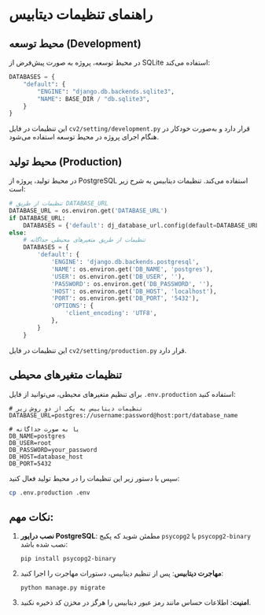 # راهنمای تنظیمات دیتابیس

## محیط توسعه (Development)

در محیط توسعه، پروژه به صورت پیش‌فرض از SQLite استفاده می‌کند:

```python
DATABASES = {
    "default": {
        "ENGINE": "django.db.backends.sqlite3",
        "NAME": BASE_DIR / "db.sqlite3",
    }
}
```

این تنظیمات در فایل `cv2/setting/development.py` قرار دارد و به‌صورت خودکار در هنگام اجرای 
پروژه در محیط توسعه استفاده می‌شود.

## محیط تولید (Production)

در محیط تولید، پروژه از PostgreSQL استفاده می‌کند. تنظیمات دیتابیس به شرح زیر است:

```python
# تنظیمات از طریق DATABASE_URL
DATABASE_URL = os.environ.get('DATABASE_URL')
if DATABASE_URL:
    DATABASES = {'default': dj_database_url.config(default=DATABASE_URL)}
else:
    # تنظیمات از طریق متغیرهای محیطی جداگانه
    DATABASES = {
        'default': {
            'ENGINE': 'django.db.backends.postgresql',
            'NAME': os.environ.get('DB_NAME', 'postgres'),
            'USER': os.environ.get('DB_USER', ''),
            'PASSWORD': os.environ.get('DB_PASSWORD', ''),
            'HOST': os.environ.get('DB_HOST', 'localhost'),
            'PORT': os.environ.get('DB_PORT', '5432'),
            'OPTIONS': {
                'client_encoding': 'UTF8',
            },
        }
    }
```

این تنظیمات در فایل `cv2/setting/production.py` قرار دارد.

## تنظیمات متغیرهای محیطی

برای تنظیم متغیرهای محیطی، می‌توانید از فایل `.env.production` استفاده کنید:

```
# تنظیمات دیتابیس به یکی از دو روش زیر
DATABASE_URL=postgres://username:password@host:port/database_name

# یا به صورت جداگانه
DB_NAME=postgres
DB_USER=root
DB_PASSWORD=your_password
DB_HOST=database_host
DB_PORT=5432
```

سپس با دستور زیر این تنظیمات را در محیط تولید فعال کنید:

```bash
cp .env.production .env
```

## نکات مهم:

1. **نصب درایور PostgreSQL**: مطمئن شوید که پکیج `psycopg2` یا `psycopg2-binary` نصب شده باشد:
   ```
   pip install psycopg2-binary
   ```

2. **مهاجرت دیتابیس**: پس از تنظیم دیتابیس، دستورات مهاجرت را اجرا کنید:
   ```
   python manage.py migrate
   ```

3. **امنیت**: اطلاعات حساس مانند رمز عبور دیتابیس را هرگز در مخزن کد ذخیره نکنید. 